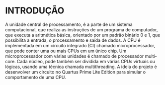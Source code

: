 # INTRODUÇÃO
A unidade central de processamento, é a parte de um sistema computacional, que realiza as instruções de um programa de computador, que executa a aritmética básica, orientado por um padrão binário 0 e 1, que possibilita a entrada, o processamento e saída de dados.  A CPU é implementada em um circuito integrado (CI) chamado microprocessador, que pode conter uma ou mais CPUs em um único chip. Um microprocessador com várias unidades é chamado de processador multi-core. Cada núcleo, pode também ser dividida em várias CPUs virtuais ou lógicas, usando uma técnica chamada multithreading.
A ideia do projeto é desenvolver um circuito no Quartus Prime Lite Edition para simular o comportamento de uma CPU.
